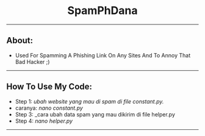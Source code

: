 ## <h1 align="center">SpamPhDana

---

## About:
 - Used For Spamming A Phishing Link On Any Sites And To Annoy That Bad Hacker ;)

---

## How To Use My Code:

 - Step 1: _ubah website yang mau di spam di file constant.py._
 - caranya: _nano constant.py_
 - Step 3: _cara ubah data spam yang mau dikirim di file helper.py
 - Step 4: _nano helper.py_

---
